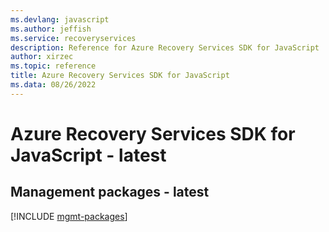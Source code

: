 ```yaml
---
ms.devlang: javascript
ms.author: jeffish
ms.service: recoveryservices
description: Reference for Azure Recovery Services SDK for JavaScript
author: xirzec
ms.topic: reference
title: Azure Recovery Services SDK for JavaScript
ms.data: 08/26/2022
---
```

# Azure Recovery Services SDK for JavaScript - latest

## Management packages - latest
[!INCLUDE [mgmt-packages](recovery-services-mgmt-index.md)]
